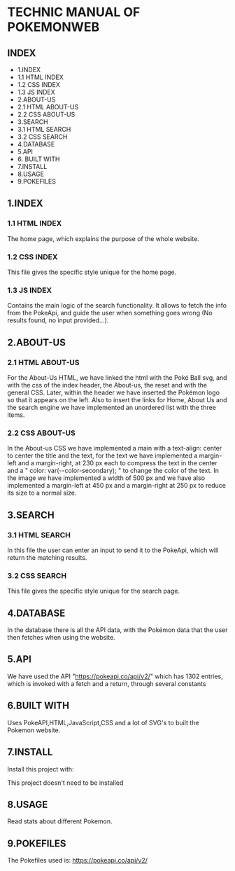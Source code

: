 # TECHNIC MANUAL OF POKEMONWEB
## INDEX
<ul>
    <li>1.INDEX</li>
    <li>1.1 HTML INDEX</li>
    <li>1.2 CSS INDEX</li>
    <li>1.3 JS INDEX</li>
    <li>2.ABOUT-US</li>
    <li>2.1 HTML ABOUT-US</li>
    <li>2.2 CSS ABOUT-US</li>
    <li>3.SEARCH</li>
    <li>3.1 HTML SEARCH</li>
    <li>3.2 CSS SEARCH</li>
    <li>4.DATABASE</li>
    <li>5.API</li>
    <li>6. BUILT WITH</li>
    <li>7.INSTALL</li>
    <li>8.USAGE</li>
    <li>9.POKEFILES</li>

</ul>

## 1.INDEX
### 1.1 HTML INDEX
The home page, which explains the purpose of the whole website.
### 1.2 CSS INDEX
This file gives the specific style unique for the home page.
### 1.3 JS INDEX
Contains the main logic of the search functionality. It allows to fetch the info from the PokeApi, and guide the user when something goes wrong (No results found, no input provided...).
## 2.ABOUT-US
### 2.1 HTML ABOUT-US
For the About-Us HTML, we have linked the html with the Poké Ball svg, and with the css of the index header, the About-us, the reset and with the general CSS. Later, within the header we have inserted the Pokémon logo so that it appears on the left.
Also to insert the links for Home, About Us and the search engine we have implemented an unordered list with the three items.
### 2.2 CSS ABOUT-US
In the About-us CSS we have implemented a main with a text-align: center to center the title and the text, for the text we have implemented a margin-left and a margin-right, at 230 px each to compress the text in the center and a " color: var(--color-secondary); " to change the color of the text.
In the image we have implemented a width of 500 px and we have also implemented a margin-left at 450 px and a margin-right at 250 px to reduce its size to a normal size.
## 3.SEARCH
### 3.1 HTML SEARCH
In this file the user can enter an input to send it to the PokeApi, which will return the matching results.
### 3.2 CSS SEARCH
This file gives the specific style unique for the search page.
## 4.DATABASE
In the database there is all the API data, with the Pokémon data that the user then fetches when using the website.
## 5.API
We have used the API "https://pokeapi.co/api/v2/" which has 1302 entries, which is invoked with a fetch and a return, through several constants
## 6.BUILT WITH
Uses PokeAPI,HTML,JavaScript,CSS and a lot of SVG's to built the Pokemon website.
## 7.INSTALL
Install this project with:

This project doesn't need to be installed
## 8.USAGE
Read stats about different Pokemon.
## 9.POKEFILES
The Pokefiles used is: https://pokeapi.co/api/v2/